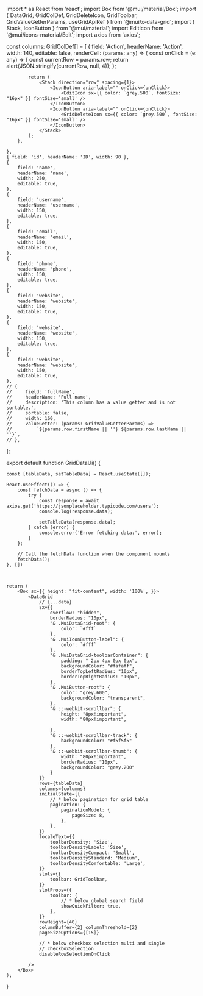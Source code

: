 import * as React from 'react';
import Box from '@mui/material/Box';
import { DataGrid, GridColDef, GridDeleteIcon, GridToolbar, GridValueGetterParams, useGridApiRef } from '@mui/x-data-grid';
import { Stack, IconButton } from '@mui/material';
import EditIcon from '@mui/icons-material/Edit';
import axios from 'axios';

const columns: GridColDef[] = [
    {
        field: 'Action',
        headerName: 'Action',
        width: 140,
        editable: false,
        renderCell: (params: any) => {
            const onClick = (e: any) => {
                const currentRow = params.row;
                return alert(JSON.stringify(currentRow, null, 4));
            };

            return (
                <Stack direction="row" spacing={1}>
                    <IconButton aria-label="" onClick={onClick}>
                        <EditIcon sx={{ color: `grey.500`, fontSize: "16px" }} fontSize='small' />
                    </IconButton>
                    <IconButton aria-label="" onClick={onClick}>
                        <GridDeleteIcon sx={{ color: `grey.500`, fontSize: "16px" }} fontSize='small' />
                    </IconButton>
                </Stack>
            );
        },

    },
    { field: 'id', headerName: 'ID', width: 90 },
    {
        field: 'name',
        headerName: 'name',
        width: 250,
        editable: true,
    },
    {
        field: 'username',
        headerName: 'username',
        width: 150,
        editable: true,
    },
    {
        field: 'email',
        headerName: 'email',
        width: 150,
        editable: true,
    },
    {
        field: 'phone',
        headerName: 'phone',
        width: 150,
        editable: true,
    },
    {
        field: 'website',
        headerName: 'website',
        width: 150,
        editable: true,
    },
    {
        field: 'website',
        headerName: 'website',
        width: 150,
        editable: true,
    },
    {
        field: 'website',
        headerName: 'website',
        width: 150,
        editable: true,
    },
    // {
    //     field: 'fullName',
    //     headerName: 'Full name',
    //     description: 'This column has a value getter and is not sortable.',
    //     sortable: false,
    //     width: 160,
    //     valueGetter: (params: GridValueGetterParams) =>
    //         `${params.row.firstName || ''} ${params.row.lastName || ''}`,
    // },
];


export default function GridDataUi() {


    const [tableData, setTableData] = React.useState([]);

    React.useEffect(() => {
        const fetchData = async () => {
            try {
                const response = await axios.get('https://jsonplaceholder.typicode.com/users');
                console.log(response.data);

                setTableData(response.data);
            } catch (error) {
                console.error('Error fetching data:', error);
            }
        };

        // Call the fetchData function when the component mounts
        fetchData();
    }, [])



    return (
        <Box sx={{ height: "fit-content", width: '100%', }}>
            <DataGrid
                // {...data}
                sx={{
                    overflow: "hidden",
                    borderRadius: "10px",
                    "& .MuiDataGrid-root": {
                        color: `#fff`
                    },
                    "& .MuiIconButton-label": {
                        color: `#fff`
                    },
                    "& .MuiDataGrid-toolbarContainer": {
                        padding: " 2px 4px 0px 0px",
                        backgroundColor: "#fafaff",
                        borderTopLeftRadius: "10px",
                        borderTopRightRadius: "10px",
                    },
                    "& .MuiButton-root": {
                        color: "grey.600",
                        backgroundColor: "transparent",
                    },
                    "& ::-webkit-scrollbar": {
                        height: "8px!important",
                        width: "80px!important",

                    },
                    "& ::-webkit-scrollbar-track": {
                        backgroundColor: "#f5f5f5"
                    },
                    "& ::-webkit-scrollbar-thumb": {
                        width: "80px!important",
                        borderRadius: "10px",
                        backgroundColor: "grey.200"
                    }
                }}
                rows={tableData}
                columns={columns}
                initialState={{
                    // * below pagination for grid table
                    pagination: {
                        paginationModel: {
                            pageSize: 8,
                        },
                    },
                }}
                localeText={{
                    toolbarDensity: 'Size',
                    toolbarDensityLabel: 'Size',
                    toolbarDensityCompact: 'Small',
                    toolbarDensityStandard: 'Medium',
                    toolbarDensityComfortable: 'Large',
                }}
                slots={{
                    toolbar: GridToolbar,
                }}
                slotProps={{
                    toolbar: {
                        // * below global search field
                        showQuickFilter: true,
                    },
                }}
                rowHeight={40}
                columnBuffer={2} columnThreshold={2}
                pageSizeOptions={[15]}

                // * below checkbox selection multi and single
                // checkboxSelection
                disableRowSelectionOnClick

            />
        </Box>
    );
}